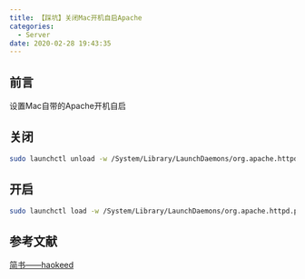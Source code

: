 ```yaml
---
title: 【踩坑】关闭Mac开机自启Apache
categories:
  - Server
date: 2020-02-28 19:43:35
---
```


## 前言

设置Mac自带的Apache开机自启

<!-- more -->

## 关闭

``` sh
sudo launchctl unload -w /System/Library/LaunchDaemons/org.apache.httpd.plist
```

## 开启

``` sh
sudo launchctl load -w /System/Library/LaunchDaemons/org.apache.httpd.plist
```

## 参考文献

[简书——haokeed](https://www.jianshu.com/p/b015b6375cf4)

